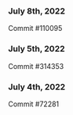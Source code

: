 ### July 8th, 2022

Commit #110095

### July 5th, 2022

Commit #314353


### July 4th, 2022

Commit #72281
